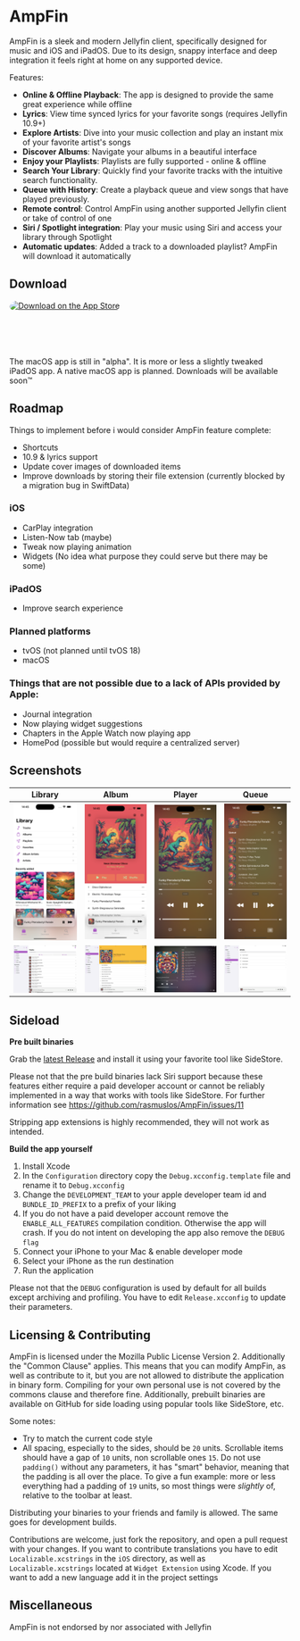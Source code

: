 # AmpFin

AmpFin is a sleek and modern Jellyfin client, specifically designed for music and iOS and iPadOS. Due to its design, snappy interface and deep integration it feels right at home on any supported device.

Features:

- **Online & Offline Playback**: The app is designed to provide the same great experience while offline
- **Lyrics**: View time synced lyrics for your favorite songs (requires Jellyfin 10.9+)
- **Explore Artists**: Dive into your music collection and play an instant mix of your favorite artist's songs
- **Discover Albums**: Navigate your albums in a beautiful interface
- **Enjoy your Playlists**: Playlists are fully supported - online & offline
- **Search Your Library**: Quickly find your favorite tracks with the intuitive search functionality.
- **Queue with History**: Create a playback queue and view songs that have played previously.
- **Remote control**: Control AmpFin using another supported Jellyfin client or take of control of one
- **Siri / Spotlight integration**: Play your music using Siri and access your library through Spotlight
- **Automatic updates**: Added a track to a downloaded playlist? AmpFin will download it automatically

## Download

<a href="https://apps.apple.com/de/app/ampfin/id6473753735?itsct=apps_box_badge&amp;itscg=30200" style="display: inline-block; overflow: hidden; border-radius: 13px; width: 250px; height: 83px;"><img src="https://tools.applemediaservices.com/api/badges/download-on-the-app-store/black/en-us?size=250x83&amp;releaseDate=1710288000" alt="Download on the App Store" style="border-radius: 13px; width: 250px; height: 83px;"></a>

The macOS app is still in "alpha". It is more or less a slightly tweaked iPadOS app. A native macOS app is planned. Downloads will be available soon™️

## Roadmap

Things to implement before i would consider AmpFin feature complete:

- Shortcuts
- 10.9 & lyrics support
- Update cover images of downloaded items
- Improve downloads by storing their file extension (currently blocked by a migration bug in SwiftData)

### iOS

- CarPlay integration
- Listen-Now tab (maybe)
- Tweak now playing animation
- Widgets (No idea what purpose they could serve but there may be some)

### iPadOS

- Improve search experience

### Planned platforms

- tvOS (not planned until tvOS 18)
- macOS

### Things that are not possible due to a lack of APIs provided by Apple:

- Journal integration
- Now playing widget suggestions
- Chapters in the Apple Watch now playing app
- HomePod (possible but would require a centralized server)

## Screenshots

| Library | Album | Player | Queue |
| ------------- | ------------- | ------------- | ------------- |
| <img src="/Screenshots/Library.png?raw=true" alt="Library" width="200"/> | <img src="/Screenshots/Album.png?raw=true" alt="Album" width="200"/> | <img src="/Screenshots/Player.png?raw=true" alt="Player" width="200"/>  | <img src="/Screenshots/Queue.png?raw=true" alt="Queue" width="200"/> 
| <img src="/Screenshots/Tracks%20(iPad).png?raw=true" alt="Tracks" width="200"/> | <img src="/Screenshots/Album%20(iPad).png?raw=true" alt="Album" width="200"/> | <img src="/Screenshots/Player%20(iPad).png?raw=true" alt="Player" width="200"/>  | <img src="/Screenshots/Artists%20(iPad).png?raw=true" alt="Artists" width="200"/> 

## Sideload

**Pre built binaries**

Grab the [latest Release](https://github.com/rasmuslos/AmpFin/releases/latest) and install it using your favorite tool like SideStore.

Please not that the pre build binaries lack Siri support because these features either require a paid developer account or cannot be reliably implemented in a way that works with tools like SideStore. For further information see https://github.com/rasmuslos/AmpFin/issues/11

Stripping app extensions is highly recommended, they will not work as intended.

**Build the app yourself**

1. Install Xcode
2. In the `Configuration` directory copy the `Debug.xcconfig.template` file and rename it to `Debug.xcconfig`
3. Change the `DEVELOPMENT_TEAM` to your apple developer team id and `BUNDLE_ID_PREFIX` to a prefix of your liking
4. If you do not have a paid developer account remove the `ENABLE_ALL_FEATURES` compilation condition. Otherwise the app will crash. If you do not intent on developing the app also remove the `DEBUG flag`
5. Connect your iPhone to your Mac & enable developer mode
6. Select your iPhone as the run destination
7. Run the application

Please not that the `DEBUG` configuration is used by default for all builds except archiving and profiling. You have to edit `Release.xcconfig` to update their parameters.

## Licensing & Contributing

AmpFin is licensed under the Mozilla Public License Version 2. Additionally the "Common Clause" applies. This means that you can modify AmpFin, as well as contribute to it, but you are not allowed to distribute the application in binary form. Compiling for your own personal use is not covered by the commons clause and therefore fine. Additionally, prebuilt binaries are available on GitHub for side loading using popular tools like SideStore, etc.

Some notes:

- Try to match the current code style
- All spacing, especially to the sides, should be `20` units. Scrollable items should have a gap of `10` units, non scrollable ones `15`. Do not use `padding()` without any parameters, it has "smart" behavior, meaning that the padding is all over the place.
To give a fun example: more or less everything had a padding of `19` units, so most things were _slightly_ of, relative to the toolbar at least.

Distributing your binaries to your friends and family is allowed. The same goes for development builds.

Contributions are welcome, just fork the repository, and open a pull request with your changes. If you want to contribute translations you have to edit `Localizable.xcstrings` in the `iOS` directory, as well as `Localizable.xcstrings` located at `Widget Extension` using Xcode. If you want to add a new language add it in the project settings

## Miscellaneous

AmpFin is not endorsed by nor associated with Jellyfin
